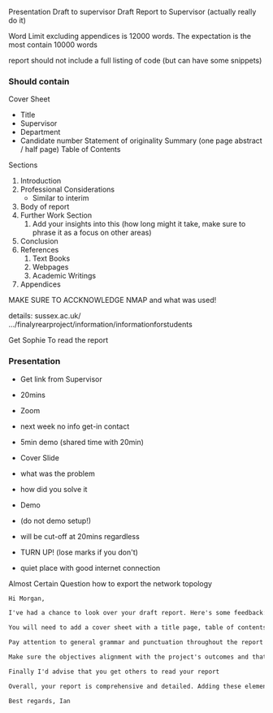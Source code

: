 Presentation Draft to supervisor
Draft Report to Supervisor (actually really do it)

Word Limit excluding appendices is 12000 words. The expectation is the most contain 10000 words

report should not include a full listing of code (but can have some snippets)

### Should contain

Cover Sheet
- Title
- Supervisor
- Department
- Candidate number
Statement of originality
Summary (one page abstract / half page)
Table of Contents

Sections
1. Introduction
2. Professional Considerations
	- Similar to interim
3. Body of report
4. Further Work Section
	1. Add your insights into this (how long might it take, make sure to phrase it as a focus on other areas)
5. Conclusion
6. References
	1. Text Books
	2. Webpages
	3. Academic Writings
7. Appendices

MAKE SURE TO ACCKNOWLEDGE NMAP and what was used!


details:
sussex.ac.uk/ .../finalyrearproject/information/informationforstudents


Get Sophie To read the report


### Presentation
- Get link from Supervisor
- 20mins
- Zoom
- next week no info get-in contact
- 5min demo (shared time with 20min)

- Cover Slide
- what was the problem
- how did you solve it
- Demo
- (do not demo setup!)

- will be cut-off at 20mins regardless


- TURN UP! (lose marks if you don't)
- quiet place with good internet connection

Almost Certain Question how to export the network topology

```email
Hi Morgan,

I've had a chance to look over your draft report. Here's some feedback:

You will need to add a cover sheet with a title page, table of contents, and statement of originality to the report.

Pay attention to general grammar and punctuation throughout the report as I spotted a few areas with unusual capitalization to ensure clarity and correctness.

Make sure the objectives alignment with the project's outcomes and that each objective is clearly defined.

Finally I'd advise that you get others to read your report

Overall, your report is comprehensive and detailed. Adding these elements will make it more professional.

Best regards, Ian
```
